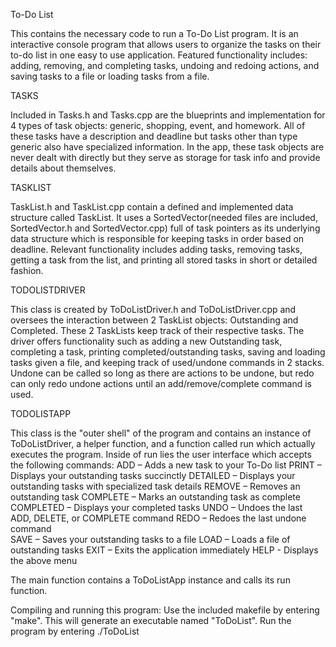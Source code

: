 To-Do List

This contains the necessary code to run a To-Do List program. It is an interactive console program that allows users to organize the tasks on their to-do list in one easy to use application. Featured functionality includes: adding, removing, and completing tasks, undoing and redoing actions, and saving tasks to a file or loading tasks from a file.

TASKS

Included in Tasks.h and Tasks.cpp are the blueprints and implementation for 4 types of task objects: generic, shopping, event, and homework. All of these tasks have a description and deadline but tasks other than type generic also have specialized information.  In the app, these task objects are never dealt with directly but they serve as storage for task info and provide details about themselves.

TASKLIST

TaskList.h and TaskList.cpp contain a defined and implemented data structure called TaskList. It uses a SortedVector(needed files are included, SortedVector.h and SortedVector.cpp) full of task pointers as its underlying data structure which is responsible for keeping tasks in order based on deadline. Relevant functionality includes adding tasks, removing tasks, getting a task from the list, and printing all stored tasks in short or detailed fashion.

TODOLISTDRIVER

This class is created by ToDoListDriver.h and ToDoListDriver.cpp and oversees the interaction between 2 TaskList objects: Outstanding and Completed. These 2 TaskLists keep track of their respective tasks. The driver offers functionality such as adding a new Outstanding task, completing a task, printing completed/outstanding tasks, saving and loading tasks given a file, and keeping track of used/undone commands in 2 stacks. Undone can be called so long as there are actions to be undone, but redo can only redo undone actions until an add/remove/complete command is used. 

TODOLISTAPP

This class is the "outer shell" of the program and contains an instance of ToDoListDriver, a helper function, and a function called run which actually executes the program. Inside of run lies the user interface which accepts the following commands: 
ADD – Adds a new task to your To-Do list 
PRINT – Displays your outstanding tasks succinctly 
DETAILED – Displays your outstanding tasks with specialized task details 
REMOVE – Removes an outstanding task 
COMPLETE – Marks an outstanding task as complete 
COMPLETED – Displays your completed tasks 
UNDO – Undoes the last ADD, DELETE, or COMPLETE command 
REDO – Redoes the last undone command  
SAVE – Saves your outstanding tasks to a file LOAD – Loads a file of outstanding tasks 
EXIT – Exits the application immediately 
HELP - Displays the above menu

The main function contains a ToDoListApp instance and calls its run function.

Compiling and running this program: Use the included makefile by entering "make". This will generate an executable named "ToDoList". Run the program by entering ./ToDoList